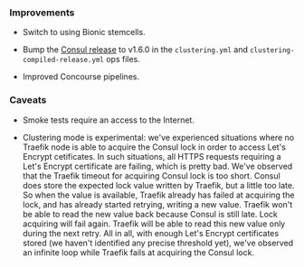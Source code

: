 ### Improvements

- Switch to using Bionic stemcells.

- Bump the [Consul release](https://github.com/gstackio/gk-consul-boshrelease) to v1.6.0 in the `clustering.yml` and `clustering-compiled-release.yml` ops files.

- Improved Concourse pipelines.


### Caveats

- Smoke tests require an access to the Internet.

- Clustering mode is experimental: we've experienced situations where no Traefik node is able to acquire the Consul lock in order to access Let's Encrypt cetificates. In such situations, all HTTPS requests requiring a Let's Encrypt certificate are failing, which is pretty bad. We've observed that the Traefik timeout for acquiring Consul lock is too short. Consul does store the expected lock value written by Traefik, but a little too late. So when the value is available, Traefik already has failed at acquiring the lock, and has already started retrying, writing a new value. Traefik won't be able to read the new value back because Consul is still late. Lock acquiring will fail again. Traefik will be able to read this new value only during the next retry. All in all, with enough Let's Encrypt certificates stored (we haven't identified any precise threshold yet), we've observed an infinite loop while Traefik fails at acquiring the Consul lock.
